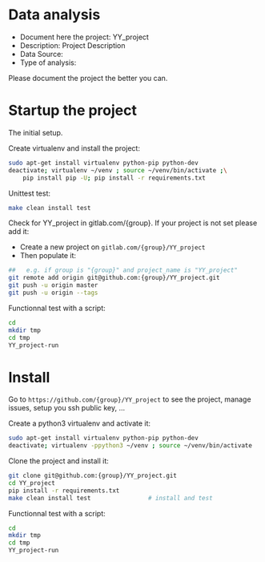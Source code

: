 # Data analysis
- Document here the project: YY_project
- Description: Project Description
- Data Source:
- Type of analysis:

Please document the project the better you can.

# Startup the project

The initial setup.

Create virtualenv and install the project:
```bash
sudo apt-get install virtualenv python-pip python-dev
deactivate; virtualenv ~/venv ; source ~/venv/bin/activate ;\
    pip install pip -U; pip install -r requirements.txt
```

Unittest test:
```bash
make clean install test
```

Check for YY_project in gitlab.com/{group}.
If your project is not set please add it:

- Create a new project on `gitlab.com/{group}/YY_project`
- Then populate it:

```bash
##   e.g. if group is "{group}" and project_name is "YY_project"
git remote add origin git@github.com:{group}/YY_project.git
git push -u origin master
git push -u origin --tags
```

Functionnal test with a script:

```bash
cd
mkdir tmp
cd tmp
YY_project-run
```

# Install

Go to `https://github.com/{group}/YY_project` to see the project, manage issues,
setup you ssh public key, ...

Create a python3 virtualenv and activate it:

```bash
sudo apt-get install virtualenv python-pip python-dev
deactivate; virtualenv -ppython3 ~/venv ; source ~/venv/bin/activate
```

Clone the project and install it:

```bash
git clone git@github.com:{group}/YY_project.git
cd YY_project
pip install -r requirements.txt
make clean install test                # install and test
```
Functionnal test with a script:

```bash
cd
mkdir tmp
cd tmp
YY_project-run
```
